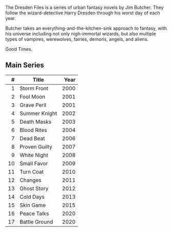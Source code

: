 <!-- njnmdoc:  title="Dresden Files"  -->
The Dresden Files is a series of urban fantasy novels by Jim Butcher. They follow the wizard-detective Harry Dresden through his worst day of each year.

Butcher takes an everything-and-the-kitchen-sink approach to fantasy, with his universe including not only nigh-immortal wizards, but also multiple types of vampires, werewolves, fairies, demons, angels, and aliens.

Good Times.

## Main Series

|  # | Title                   | Year |
| -: | ----------------------- | ---: |
|  1 | Storm Front             | 2000 |
|  2 | Fool Moon               | 2001 |
|  3 | Grave Peril             | 2001 |
|  4 | Summer Knight           | 2002 |
|  5 | Death Masks             | 2003 |
|  6 | Blood Rites             | 2004 |
|  7 | Dead Beat               | 2006 |
|  8 | Proven Guilty           | 2007 |
|  9 | White Night             | 2008 |
| 10 | Small Favor             | 2009 |
| 11 | Turn Coat               | 2010 |
| 12 | Changes                 | 2011 |
| 13 | Ghost Story             | 2012 |
| 14 | Cold Days               | 2013 |
| 15 | Skin Game               | 2015 |
| 16 | Peace Talks             | 2020 |
| 17 | Battle Ground           | 2020 |

